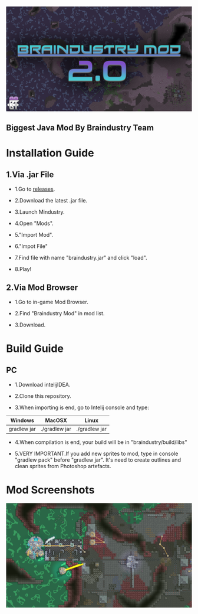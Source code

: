 ![alt tag]( https://github.com/pixaxeofpixie/pictures/blob/main/btposter.png?raw=true)
## Biggest Java Mod By Braindustry Team

# Installation Guide
## 1.Via .jar File
* 1.Go to [releases]( https://github.com/pixaxeofpixie/Braindustry-Mod/releases ).

* 2.Download the latest .jar file.

* 3.Launch Mindustry.

* 4.Open "Mods".

* 5."Import Mod".

* 6."Impot File"

* 7.Find file with name "braindustry.jar" and click "load".

* 8.Play!

## 2.Via Mod Browser
* 1.Go to in-game Mod Browser.

* 2.Find "Braindustry Mod" in mod list.

* 3.Download.  

# Build Guide

## PC

* 1.Download intelijIDEA.

* 2.Clone this repository.

* 3.When importing is end, go to Intelij console and type:

Windows      |  MacOSX       | Linux
------------ | ------------- | -------------
gradlew jar  | ./gradlew jar | ./gradlew jar

* 4.When compilation is end, your build will be in "braindustry/build/libs"

* 5.VERY IMPORTANT.If you add new sprites to mod, type in console "gradlew pack" before "gradlew jar". It's need to create outlines and clean sprites from Photoshop artefacts.

# Mod Screenshots

![a](https://github.com/pixaxeofpixie/pictures/blob/main/screen2.png?raw=true)
